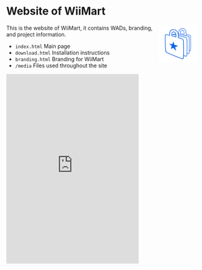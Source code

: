 # Website of WiiMart

<img src="media/branding-bag-no-bg.png" width="100" height="100" align="right" />

This is the website of WiiMart, it contains WADs, branding, and project information.

* `index.html` Main page
* `download.html` Installation instructions
* `branding.html` Branding for WiiMart
* `/media` Files used throughout the site

<iframe src="https://discord.com/widget?id=1346485785284575335&theme=dark" width="350" height="500" allowtransparency="true" frameborder="0" sandbox="allow-popups allow-popups-to-escape-sandbox allow-same-origin allow-scripts"></iframe>
